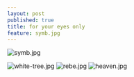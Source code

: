 ```yaml
---
layout: post
published: true
title: for your eyes only
feature: symb.jpg
---
```

![symb.jpg]({{site.baseurl}}/assets/images/posts/symb.jpg)

![white-tree.jpg]({{site.baseurl}}/assets/images/posts/white-tree.jpg)
![rebe.jpg]({{site.baseurl}}/assets/images/posts/rebe.jpg)
![heaven.jpg]({{site.baseurl}}/assets/images/posts/heaven.jpg)
